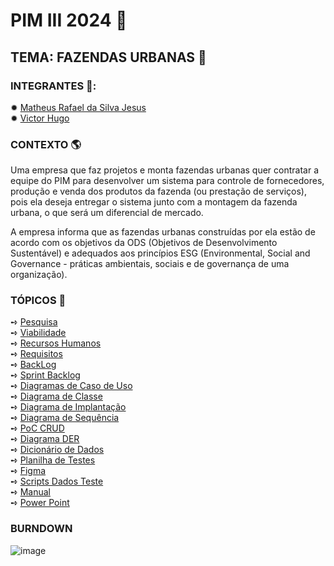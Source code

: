 # PIM III 2024 📖

## TEMA: FAZENDAS URBANAS 🌱

### INTEGRANTES 🍻: 

✹ [Matheus Rafael da Silva Jesus](https://github.com/math20122004) \
✹ [Victor Hugo](https://github.com/VictorHT2) 

### CONTEXTO 🌎
Uma empresa que faz projetos e monta fazendas urbanas quer contratar a equipe do PIM para desenvolver um sistema para controle de fornecedores, produção e venda dos produtos da fazenda (ou prestação de serviços), pois ela deseja entregar o sistema junto com a montagem da fazenda urbana, o que será um diferencial de mercado.

A empresa informa que as fazendas urbanas construídas por ela estão de acordo com os objetivos da ODS (Objetivos de Desenvolvimento Sustentável) e adequados aos princípios ESG (Environmental, Social and Governance - práticas ambientais, sociais e de governança de uma organização).

### TÓPICOS 🎯

➺ [Pesquisa](Pesquisa/PESQUISA.pdf) \
➺ [Viabilidade](Viabilidade/Viabilidade) \
➺ [Recursos Humanos](https://github.com/math20122004/pim_work_2024/blob/c2a12ff868bfaf0dc0e3d6a964b4ae611fad7cb0/Recursos%20Humanos/RH) \
➺ [Requisitos](Requisitos/REQUISITOS.pdf) \
➺ [BackLog](BackLog/BackLog.png) \
➺ [Sprint Backlog](https://github.com/users/VictorHT2/projects/8/views/1) \
➺ [Diagramas de Caso de Uso](https://github.com/math20122004/pim_work_2024/tree/main/Diagramas%20de%20Caso%20de%20Uso) \
➺ [Diagrama de Classe](https://github.com/math20122004/pim_work_2024/blob/43ef7c9e6161eb5254949da15214379d10f60c78/Diagrama%20de%20Classe/Classe.pdf) \
➺ [Diagrama de Implantação](https://github.com/math20122004/pim_work_2024/blob/2c0213ffec51644c070eb6460e40e318f57a4c90/Diagrama%20de%20Implementa%C3%A7%C3%A3o/Diagrama%20de%20Implementa%C3%A7%C3%A3o.pdf) \
➺ [Diagrama de Sequência](https://github.com/math20122004/pim_work_2024/tree/2c0213ffec51644c070eb6460e40e318f57a4c90/Diagrama%20de%20Sequencia) \
➺ [PoC CRUD](https://github.com/math20122004/pim_work_2024/raw/main/CRUD/ExecutavelCRUD.zip) \
➺ [Diagrama DER](https://github.com/math20122004/pim_work_2024/tree/2c0213ffec51644c070eb6460e40e318f57a4c90/Diagrama%20Entidade%20Relacionamento) \
➺ [Dicionário de Dados](https://github.com/math20122004/pim_work_2024/blob/2c0213ffec51644c070eb6460e40e318f57a4c90/Dicion%C3%A1rio%20de%20Dados/Dicion%C3%A1rio%20de%20Dados.png) \
➺ [Planilha de Testes](https://github.com/math20122004/pim_work_2024/blob/2c0213ffec51644c070eb6460e40e318f57a4c90/Roteiro%20de%20Testes/Roteiro%20de%20Testes.png) \
➺ [Figma](https://www.figma.com/proto/O7jTNQE69g2xxBiJ3T0HTA/Untitled?type=design&node-id=1-2&t=xrpHJq7iFGU1v4pV-0&scaling=scale-down&page-id=0%3A1&starting-point-node-id=1%3A2https://www.figma.com/proto/O7jTNQE69g2xxBiJ3T0HTA/Untitled?type=design&node-id=1-2&t=xrpHJq7iFGU1v4pV-0&scaling=scale-down&page-id=0%3A1&starting-point-node-id=1%3A2) \
➺ [Scripts Dados Teste]() \
➺ [Manual](https://github.com/math20122004/pim_work_2024/blob/2c0213ffec51644c070eb6460e40e318f57a4c90/Estrutura/PIM%20III%20-%20FAZENDAS%20URBANAS%20-%20FINAL.pdf) \
➺ [Power Point]()

### BURNDOWN 

![image](https://github.com/math20122004/pim_work_2024/assets/78876451/3e8b7d2f-d70a-4558-bdd4-d29df64c22c5)




